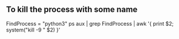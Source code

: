 
## To kill the process with some name
FindProcess = "python3"
ps aux | grep FindProcess | awk '{ print $2; system("kill -9 " $2)  }'
